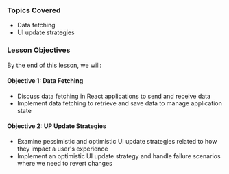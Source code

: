 <!-- h1, h2 already used by CTD Learns -->
### Topics Covered

- Data fetching
- UI update strategies

### Lesson Objectives

By the end of this lesson, we will:

#### Objective 1: Data Fetching

- Discuss data fetching in React applications to send and receive data
- Implement data fetching to retrieve and save data to manage application state

#### Objective 2: UP Update Strategies

- Examine pessimistic and optimistic UI update strategies related to how they impact a user's experience
- Implement an optimistic UI update strategy and handle failure scenarios where we need to revert changes
